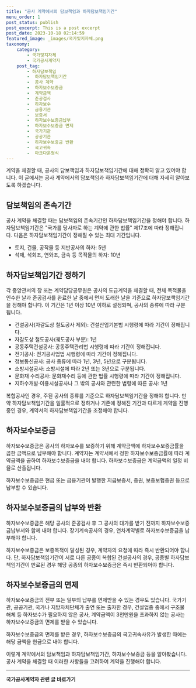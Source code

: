 ```yaml
---
title: "공사 계약에서의 담보책임과 하자담보책임기간"
menu_order: 1
post_status: publish
post_excerpt: This is a post excerpt
post_date: 2023-10-18 02:14:59
featured_image: _images/국가및지자체.png
taxonomy:
    category:
        - 국가및지자체
        - 국가공사계약자
    post_tag:
        - 하자담보책임
        -  하자담보책임기간
        -  공사 계약
        -  하자보수보증금
        -  계약금액
        -  준공검사
        -  하자보수
        -  금융기관
        -  보증서
        -  하자보수보증금납부
        -  하자보수보증금 면제
        -  국가기관
        -  공공기관
        -  하자보수보증금 반환
        -  국고귀속
        -  마크다운형식
---
```



계약을 체결할 때, 공사의 담보책임과 하자담보책임기간에 대해 정확히 알고 있어야 합니다. 이 글에서는 공사 계약에서의 담보책임과 하자담보책임기간에 대해 자세히 알아보도록 하겠습니다.

## 담보책임의 존속기간

공사 계약을 체결할 때는 담보책임의 존속기간인 하자담보책임기간을 정해야 합니다. 하자담보책임기간은 "국가를 당사자로 하는 계약에 관한 법률" 제17조에 따라 정해집니다. 다음은 하자담보책임기간이 정해질 수 있는 최대 기간입니다.

- 토지, 건물, 공작물 등 지반공사의 하자: 5년
- 석재, 석회조, 연와조, 금속 등 목적물의 하자: 10년

## 하자담보책임기간 정하기

각 중앙관서의 장 또는 계약담당공무원은 공사의 도급계약을 체결할 때, 전체 목적물을 인수한 날과 준공검사를 완료한 날 중에서 먼저 도래한 날을 기준으로 하자담보책임기간을 정해야 합니다. 이 기간은 1년 이상 10년 이하로 설정되며, 공사의 종류에 따라 구분됩니다.

- 건설공사(자갈도상 철도공사 제외): 건설산업기본법 시행령에 따라 기간이 정해집니다.
- 자갈도상 철도공사(궤도공사 부분): 1년
- 공동주택건설공사: 공동주택관리법 시행령에 따라 기간이 정해집니다.
- 전기공사: 전기공사업법 시행령에 따라 기간이 정해집니다.
- 정보통신공사: 공사 종류에 따라 1년, 3년, 5년으로 구분됩니다.
- 소방시설공사: 소방시설에 따라 2년 또는 3년으로 구분됩니다.
- 문화재 수리공사: 문화재수리 등에 관한 법률 시행령에 따라 기간이 정해집니다.
- 지하수개발·이용시설공사나 그 밖의 공사와 관련한 법령에 따른 공사: 1년

복합공사인 경우, 주된 공사의 종류를 기준으로 하자담보책임기간을 정해야 합니다. 만약 하자담보책임기간을 일률적으로 정하거나 기존에 정해진 기간과 다르게 계약을 진행 중인 경우, 계약서의 하자담보책임기간을 조정해야 합니다.

## 하자보수보증금

하자보수보증금은 공사의 하자보수를 보증하기 위해 계약금액에 하자보수보증금률을 곱한 금액으로 납부해야 합니다. 계약자는 계약서에서 정한 하자보수보증금률에 따라 계약금액을 곱하여 하자보수보증금을 내야 합니다. 하자보수보증금은 계약금액의 일정 비율로 산출됩니다.

하자보수보증금은 현금 또는 금융기관이 발행한 지급보증서, 증권, 보증보험증권 등으로 납부할 수 있습니다.

## 하자보수보증금의 납부와 반환

하자보수보증금은 해당 공사의 준공검사 후 그 공사의 대가를 받기 전까지 하자보수보증금납부서와 함께 내야 합니다. 장기계속공사의 경우, 연차계약별로 하자보수보증금을 납부해야 합니다.

하자보수보증금은 보증목적이 달성된 경우, 계약자의 요청에 따라 즉시 반환되어야 합니다. 단, 하자담보책임기간이 서로 다른 공종이 복합된 건설공사의 경우, 공종별 하자담보책임기간이 만료된 경우 해당 공종의 하자보수보증금은 즉시 반환되어야 합니다.

## 하자보수보증금의 면제

하자보수보증금의 전부 또는 일부의 납부를 면제받을 수 있는 경우도 있습니다. 국가기관, 공공기관, 국가나 지방자치단체가 출연 또는 출자한 경우, 건설업종 중에서 구조물 해체 등 하자보수가 필요하지 않은 공사, 계약금액이 3천만원을 초과하지 않는 공사는 하자보수보증금의 면제를 받을 수 있습니다.

하자보수보증금의 면제를 받은 경우, 하자보수보증금의 국고귀속사유가 발생한 때에는 해당 금액을 현금으로 내야 합니다.

이렇게 계약에서의 담보책임과 하자담보책임기간, 하자보수보증금 등을 알아봤습니다. 공사 계약을 체결할 때 이러한 사항들을 고려하여 계약을 진행해야 합니다.
<!-- wp:separator -->
<hr class="wp-block-separator has-alpha-channel-opacity"/>
<!-- /wp:separator -->

<!-- wp:group {"backgroundColor":"base","layout":{"type":"constrained"}} -->
<div class="wp-block-group has-base-background-color has-background"><!-- wp:paragraph {"align":"center","fontSize":"medium"} -->
<p class="has-text-align-center has-large-font-size"><strong>국가공사계약자 관련 글 바로가기</strong></p>
<!-- /wp:paragraph -->


<!-- wp:latest-posts
{"categories":[{"id":6878,"count":19,"description":"","link":"https://uknowlaw.com/category/%ea%b5%ad%ea%b0%80%ea%b3%b5%ec%82%ac%ea%b3%84%ec%95%bd%ec%9e%90/","name":"국가공사계약자","slug":"국가공사계약자","taxonomy":"category","parent":0,"meta":[],"_links":{"self":[{"href":"https://uknowlaw.com/wp-json/wp/v2/categories/6878"}],"collection":[{"href":"https://uknowlaw.com/wp-json/wp/v2/categories"}],"about":[{"href":"https://uknowlaw.com/wp-json/wp/v2/taxonomies/category"}],"wp:post_type":[{"href":"https://uknowlaw.com/wp-json/wp/v2/posts?categories=6878"}],"curies":[{"name":"wp","href":"https://api.w.org/{rel}","templated":true}]}}],"postsToShow":100,"excerptLength":28,"postLayout":"grid","columns":2,"featuredImageAlign":"left","featuredImageSizeSlug":"large","fontSize":"small"} /--></div>
<!-- /wp:group -->